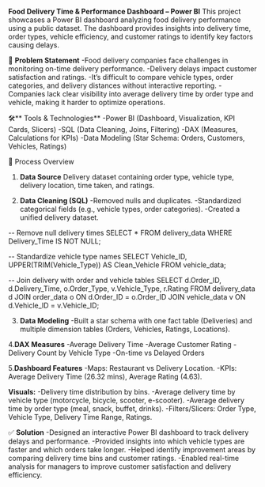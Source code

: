 **Food Delivery Time & Performance Dashboard – Power BI**
This project showcases a Power BI dashboard analyzing food delivery performance using a public dataset. The dashboard provides insights into delivery time, order types, vehicle efficiency, and customer ratings to identify key factors causing delays.

📌 **Problem Statement**
-Food delivery companies face challenges in monitoring on-time delivery performance.
-Delivery delays impact customer satisfaction and ratings.
-It’s difficult to compare vehicle types, order categories, and delivery distances without interactive reporting.
-Companies lack clear visibility into average delivery time by order type and vehicle, making it harder to optimize operations.

🛠️** Tools & Technologies**
-Power BI (Dashboard, Visualization, KPI Cards, Slicers)
-SQL (Data Cleaning, Joins, Filtering)
-DAX (Measures, Calculations for KPIs)
-Data Modeling (Star Schema: Orders, Customers, Vehicles, Ratings)

🔄 Process Overview
1. **Data Source**
Delivery dataset containing order type, vehicle type, delivery location, time taken, and ratings.

2. **Data Cleaning (SQL)**
-Removed nulls and duplicates.
-Standardized categorical fields (e.g., vehicle types, order categories).
-Created a unified delivery dataset.

-- Remove null delivery times
SELECT * FROM delivery_data WHERE Delivery_Time IS NOT NULL;

-- Standardize vehicle type names
SELECT Vehicle_ID, UPPER(TRIM(Vehicle_Type)) AS Clean_Vehicle FROM vehicle_data;

-- Join delivery with order and vehicle tables
SELECT d.Order_ID, d.Delivery_Time, o.Order_Type, v.Vehicle_Type, r.Rating
FROM delivery_data d
JOIN order_data o ON d.Order_ID = o.Order_ID
JOIN vehicle_data v ON d.Vehicle_ID = v.Vehicle_ID;

3. **Data Modeling**
-Built a star schema with one fact table (Deliveries) and multiple dimension tables (Orders, Vehicles, Ratings, Locations).

4.**DAX Measures**
-Average Delivery Time
-Average Customer Rating
-Delivery Count by Vehicle Type
-On-time vs Delayed Orders

5.**Dashboard Features**
-Maps: Restaurant vs Delivery Location.
-KPIs: Average Delivery Time (26.32 mins), Average Rating (4.63).

**Visuals:**
-Delivery time distribution by bins.
-Average delivery time by vehicle type (motorcycle, bicycle, scooter, e-scooter).
-Average delivery time by order type (meal, snack, buffet, drinks).
-Filters/Slicers: Order Type, Vehicle Type, Delivery Time Range, Ratings.

✅ **Solution**
-Designed an interactive Power BI dashboard to track delivery delays and performance.
-Provided insights into which vehicle types are faster and which orders take longer.
-Helped identify improvement areas by comparing delivery time bins and customer ratings.
-Enabled real-time analysis for managers to improve customer satisfaction and delivery efficiency.
